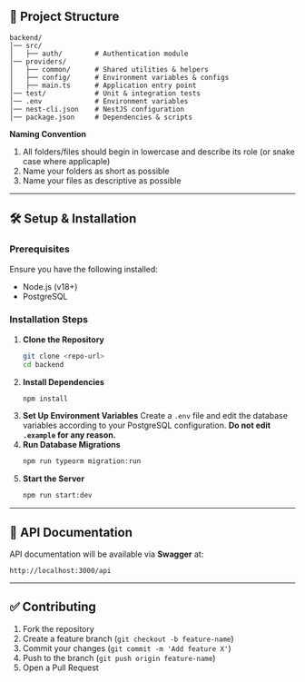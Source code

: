 ## 📂 Project Structure
```
backend/
│── src/
│   ├── auth/        # Authentication module
│── providers/
│   ├── common/      # Shared utilities & helpers
│   ├── config/      # Environment variables & configs
│   ├── main.ts      # Application entry point
│── test/            # Unit & integration tests
│── .env             # Environment variables
│── nest-cli.json    # NestJS configuration
│── package.json     # Dependencies & scripts
```

**Naming Convention**
1. All folders/files should begin in lowercase and describe its role (or snake case where applicaple)
2. Name your folders as short as possible
3. Name your files as descriptive as possible
   
---

## 🛠️ Setup & Installation

### Prerequisites
Ensure you have the following installed:
- Node.js (v18+)
- PostgreSQL

### Installation Steps
1. **Clone the Repository**
   ```sh
   git clone <repo-url>
   cd backend
   ```
2. **Install Dependencies**
   ```sh
   npm install
   ```
3. **Set Up Environment Variables**
   Create a `.env` file and edit the database variables according to your PostgreSQL configuration. **Do not edit `.example` for any reason.**
4. **Run Database Migrations**
   ```sh
   npm run typeorm migration:run
   ```
5. **Start the Server**
   ```sh
   npm run start:dev
   ```

---

## 📌 API Documentation
API documentation will be available via **Swagger** at:
```
http://localhost:3000/api
```

---

## ✅ Contributing
1. Fork the repository
2. Create a feature branch (`git checkout -b feature-name`)
3. Commit your changes (`git commit -m 'Add feature X'`)
4. Push to the branch (`git push origin feature-name`)
5. Open a Pull Request
